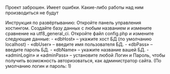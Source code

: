 Проект заброшен. Имеет ошибки. Какие-либо работы над ним производиться не будут

Инструкция по развёртыванию:
  Откройте панель управления хостингом.
  Создайте базу данных с любым названием и измените сравнение на utf8_general_ci.
  Откройте файл config.php и измените следующие данные:
    - «dbHost» – укажите хост БД (по умолчанию localhost)
    - «dbUser» – введите имя пользователя БД.
    - «dbPass» – введите пароль БД.
    - «dbName» – укажите название вашей БД.
    - «adminLogin» и «adminPass» – установите любой Логин и Пароль, чтобы получить возможность авторизоваться, как администратор сайта. (По умолчанию логин и пароль: 1)
